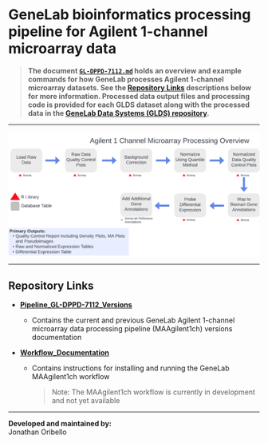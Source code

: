 # GeneLab bioinformatics processing pipeline for Agilent 1-channel microarray data


> **The document [`GL-DPPD-7112.md`](Pipeline_GL-DPPD-7112_Versions/GL-DPPD-7112.md) holds an overview and example commands for how GeneLab processes Agilent 1-channel microarray datasets. See the [Repository Links](#repository-links) descriptions below for more information. Processed data output files and processing code is provided for each GLDS dataset along with the processed data in the [GeneLab Data Systems (GLDS) repository](https://genelab-data.ndc.nasa.gov/genelab/projects).**  

--- 

<p align="center">
<a href="../images/GL-agilent_1channel-overview.pdf"><img src="../images/GL-agilent_1channel-overview.png"></a>
</p>

---
## Repository Links

* [**Pipeline_GL-DPPD-7112_Versions**](Pipeline_GL-DPPD-7112_Versions)

  - Contains the current and previous GeneLab Agilent 1-channel microarray data processing pipeline (MAAgilent1ch) versions documentation

* [**Workflow_Documentation**](Workflow_Documentation)

  - Contains instructions for installing and running the GeneLab MAAgilent1ch workflow
    > Note: The MAAgilent1ch workflow is currently in development and not yet available
---
**Developed and maintained by:**  
Jonathan Oribello
